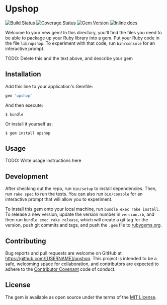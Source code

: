 # Upshop

[![Build Status](https://travis-ci.org/NikitaAvvakumov/upshop.svg?branch=master)](https://travis-ci.org/NikitaAvvakumov/upshop)
[![Coverage Status](https://coveralls.io/repos/github/NikitaAvvakumov/upshop/badge.svg?branch=master)](https://coveralls.io/github/NikitaAvvakumov/upshop?branch=master)
[![Gem Version](https://badge.fury.io/rb/upshop.svg)](https://badge.fury.io/rb/upshop)
[![Inline docs](http://inch-ci.org/github/nikitaavvakumov/upshop.svg?branch=master)](http://inch-ci.org/github/nikitaavvakumov/upshop)

Welcome to your new gem! In this directory, you'll find the files you need to be able to package up your Ruby library into a gem. Put your Ruby code in the file `lib/upshop`. To experiment with that code, run `bin/console` for an interactive prompt.

TODO: Delete this and the text above, and describe your gem

## Installation

Add this line to your application's Gemfile:

```ruby
gem 'upshop'
```

And then execute:

    $ bundle

Or install it yourself as:

    $ gem install upshop

## Usage

TODO: Write usage instructions here

## Development

After checking out the repo, run `bin/setup` to install dependencies. Then, run `rake spec` to run the tests. You can also run `bin/console` for an interactive prompt that will allow you to experiment.

To install this gem onto your local machine, run `bundle exec rake install`. To release a new version, update the version number in `version.rb`, and then run `bundle exec rake release`, which will create a git tag for the version, push git commits and tags, and push the `.gem` file to [rubygems.org](https://rubygems.org).

## Contributing

Bug reports and pull requests are welcome on GitHub at https://github.com/[USERNAME]/upshop. This project is intended to be a safe, welcoming space for collaboration, and contributors are expected to adhere to the [Contributor Covenant](contributor-covenant.org) code of conduct.


## License

The gem is available as open source under the terms of the [MIT License](http://opensource.org/licenses/MIT).

